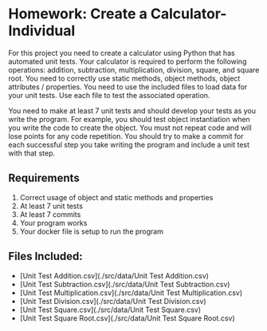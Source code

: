 # Homework: Create a Calculator- Individual

For this project you need to create a calculator using Python that has automated unit tests. Your calculator is required to perform the following operations: addition, subtraction, multiplication, division, square, and square root. You need to correctly use static methods, object methods, object attributes / properties. You need to use the included files to load data for your unit tests. Use each file to test the associated operation.

You need to make at least 7 unit tests and should develop your tests as you write the program. For example, you should test object instantiation when you write the code to create the object. You must not repeat code and will lose points for any code repetition. You should try to make a commit for each successful step you take writing the program and include a unit test with that step.

## Requirements 
1. Correct usage of object and static methods and properties
2. At least 7 unit tests
3. At least 7 commits
4. Your program works
5. Your docker file is setup to run the program

## Files Included:
- [Unit Test Addition.csv](./src/data/Unit Test Addition.csv)
- [Unit Test Subtraction.csv](./src/data/Unit Test Subtraction.csv)
- [Unit Test Multiplication.csv](./src/data/Unit Test Multiplication.csv)
- [Unit Test Division.csv](./src/data/Unit Test Division.csv)
- [Unit Test Square.csv](./src/data/Unit Test Square.csv)
- [Unit Test Square Root.csv](./src/data/Unit Test Square Root.csv)

